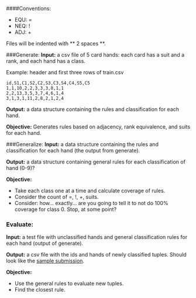 ####Conventions:
* EQU: = 
* NEQ: !
* ADJ: +

Files will be indented with ** 2 spaces **.

###Generate:
**Input:** a csv file of 5 card hands: each card has a suit and a rank, and each hand has a class.

Example: header and first three rows of train.csv
```
id,S1,C1,S2,C2,S3,C3,S4,C4,S5,C5
1,1,10,2,2,3,3,3,8,1,1
2,2,13,3,5,3,7,4,6,1,4
3,1,3,1,11,2,8,2,1,2,4
```
**Output:** a data structure containing the rules and classification for each hand.

**Objective:**
Generates rules based on adjacency, rank equivalence, and suits for each hand.

###Generalize:
**Input:** a data structure containing the rules and classification for each hand (the output from generate).

**Output:** a data structure containing general rules for each classification of hand (0-9)?

**Objective:**
* Take each class one at a time and calculate coverage of rules.
* Consider the count of =, !, +, suits.
* Consider: how… exactly... are you going to tell it to not do 100% coverage for class 0. Stop, at some point?

### Evaluate:
**Input:** a test file with unclassified hands and general classification rules for each hand (output of generate).

**Output:** a csv file with the ids and hands of newly classified tuples. Should look like the [sample submission](https://github.com/jerath/pokerhands/blob/master/sampleSubmission.csv).

**Objective:**
* Use the general rules to evaluate new tuples.
* Find the closest rule.


